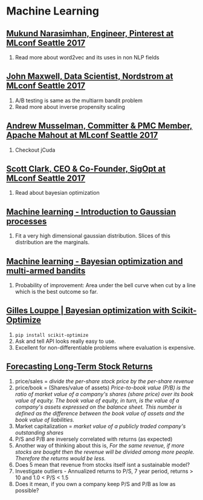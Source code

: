 # Machine Learning

## [Mukund Narasimhan, Engineer, Pinterest at MLconf Seattle 2017](https://www.youtube.com/watch?v=nl8a3DR2cXk)

1. Read more about word2vec and its uses in non NLP fields

## [John Maxwell, Data Scientist, Nordstrom at MLconf Seattle 2017](https://www.youtube.com/watch?v=3s8p2UjDF7c)

1. A/B testing is same as the multiarm bandit problem
2. Read more about inverse propensity scaling

## [Andrew Musselman, Committer & PMC Member, Apache Mahout at MLconf Seattle 2017](https://www.youtube.com/watch?v=Qkew4O3DfHA)

1. Checkout jCuda

## [Scott Clark, CEO & Co-Founder, SigOpt at MLconf Seattle 2017](https://www.youtube.com/watch?v=hopMOr7zsUQ)

1. Read about bayesian optimization

## [Machine learning - Introduction to Gaussian processes](https://www.youtube.com/watch?v=4vGiHC35j9s)

1. Fit a very high dimensional gaussian distribution. Slices of this distribution are the marginals.

## [Machine learning - Bayesian optimization and multi-armed bandits](https://www.youtube.com/watch?v=vz3D36VXefI)

1. Probability of improvement: Area under the bell curve when cut by a line which is the best outcome so far.

## [Gilles Louppe | Bayesian optimization with Scikit-Optimize](https://www.youtube.com/watch?v=DGJTEBt0d-s)

1. `pip install scikit-optimize`
2. Ask and tell API looks really easy to use.
3. Excellent for non-differentiable problems where evaluation is expensive.

## [Forecasting Long-Term Stock Returns](https://www.youtube.com/watch?v=u7Uv1uba8eg)

1. price/sales = *divide the per-share stock price by the per-share revenue*
2. price/book = (Shares/value of assets) *Price-to-book value (P/B) is the ratio of market value of a company's shares (share price) over its book value of equity. The book value of equity, in turn, is the value of a company's assets expressed on the balance sheet. This number is defined as the difference between the book value of assets and the book value of liabilities.*
3. Market capitalization = *market value of a publicly traded company's outstanding shares*
4. P/S and P/B are inversely correlated with returns (as expected)
5. Another way of thinking about this is, *For the same revenue, if more stocks are bought then the revenue will be divided among more people. Therefore the returns would be less.* 
6. Does 5 mean that revenue from stocks itself isnt a sustainable model?
7. Investigate outliers - Annualized returns to P/S, 7 year period, returns > 10 and 1.0 < P/S < 1.5 
8. Does it mean, if you own a company keep P/S and P/B as low as possible?
